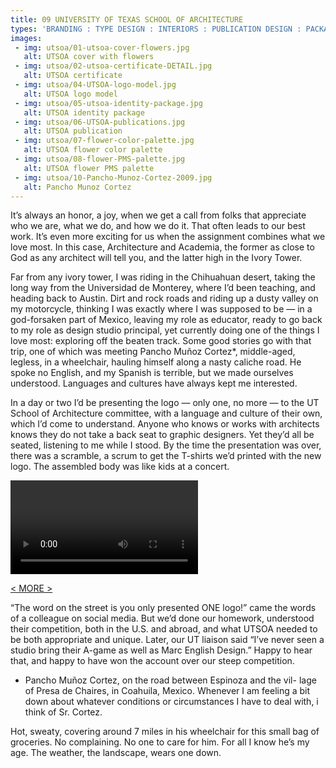 ```yaml
---
title: 09 UNIVERSITY OF TEXAS SCHOOL OF ARCHITECTURE
types: 'BRANDING : TYPE DESIGN : INTERIORS : PUBLICATION DESIGN : PACKAGING : WEB'
images:
 - img: utsoa/01-utsoa-cover-flowers.jpg
   alt: UTSOA cover with flowers
 - img: utsoa/02-utsoa-certificate-DETAIL.jpg
   alt: UTSOA certificate
 - img: utsoa/04-UTSOA-logo-model.jpg
   alt: UTSOA logo model
 - img: utsoa/05-utsoa-identity-package.jpg
   alt: UTSOA identity package
 - img: utsoa/06-UTSOA-publications.jpg
   alt: UTSOA publication
 - img: utsoa/07-flower-color-palette.jpg
   alt: UTSOA flower color palette
 - img: utsoa/08-flower-PMS-palette.jpg
   alt: UTSOA flower PMS palette
 - img: utsoa/10-Pancho-Munoz-Cortez-2009.jpg
   alt: Pancho Munoz Cortez
---
```


It’s always an honor, a joy, when we get a call from folks that appreciate who we are, what we do, and how we do it. That often leads to our best work. It’s even more exciting for us when the assignment combines what we love most. In this case, Architecture and Academia, the former as close to God as any architect will tell you, and the latter high in the Ivory Tower.

Far from any ivory tower, I was riding in the Chihuahuan desert, taking the long way from the Universidad de Monterey, where I’d been teaching, and heading back to Austin. Dirt and rock roads and riding up a dusty valley on my motorcycle, thinking I was exactly where I was supposed to be — in a god-forsaken part of Mexico, leaving my role as educator, ready to go back to my role as design studio principal, yet currently doing one of the things I love most: exploring off the beaten track. Some good stories go with that trip, one of which was meeting Pancho Muñoz Cortez*, middle-aged, legless, in a wheelchair, hauling himself along a nasty caliche road. He spoke no English, and my Spanish is terrible, but we made ourselves understood. Languages and cultures have always kept me interested.

In a day or two I’d be presenting the logo — only one, no more — to the UT School of Architecture committee, with a language and culture of their own, which I’d come to understand.  Anyone who knows or works with architects knows they do not take a back seat to graphic designers. Yet they’d all be seated, listening to me while I stood. By the time the presentation was over, there was a scramble, a scrum to get the T-shirts we’d printed with the new logo. The assembled body was like kids at a concert.

<video>
<src="03-UTSoA-logo-presentation-2019.m4v">
</video>

<a href="#" id="more">&lt; MORE &gt;</a>

<div class="hideit" id="moretext">

“The word on the street is you only presented ONE logo!” came the words of a colleague on social media. But we’d done our homework, understood their competition, both in the U.S. and abroad, and what UTSOA needed to be both appropriate and unique. Later, our UT liaison said “I’ve never seen a studio bring their A-game as well as Marc English Design.” Happy to hear that, and happy to have won the account over our steep competition.

* Pancho Muñoz Cortez, on the road between Espinoza and the vil- lage of Presa de Chaires, in Coahuila, Mexico. Whenever I am feeling a bit down about whatever conditions or circumstances I have to deal with, i think of Sr. Cortez.

Hot, sweaty, covering around 7 miles in his wheelchair for this small bag of groceries. No complaining. No one to care for him. For all I know he’s my age. The weather, the landscape, wears one down.

</div>
